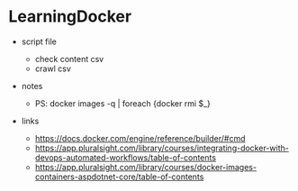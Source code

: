 # LearningDocker
- script file
	- check content csv
	- crawl csv


- notes
	- PS: docker images -q | foreach {docker rmi $_}


- links
	- https://docs.docker.com/engine/reference/builder/#cmd
	- https://app.pluralsight.com/library/courses/integrating-docker-with-devops-automated-workflows/table-of-contents
	- https://app.pluralsight.com/library/courses/docker-images-containers-aspdotnet-core/table-of-contents
